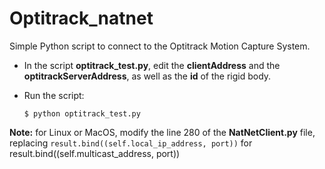 # Optitrack_natnet
Simple Python script to connect to the Optitrack Motion Capture System.

* In the script **optitrack_test.py**, edit the **clientAddress** and the **optitrackServerAddress**, as well as the **id** of the rigid body.
* Run the script:

    ``
     $ python optitrack_test.py
    ``
 

**Note:** for Linux or MacOS, modify the line 280 of the **NatNetClient.py** file, replacing
``result.bind((self.local_ip_address, port))`` for result.bind((self.multicast_address, port))